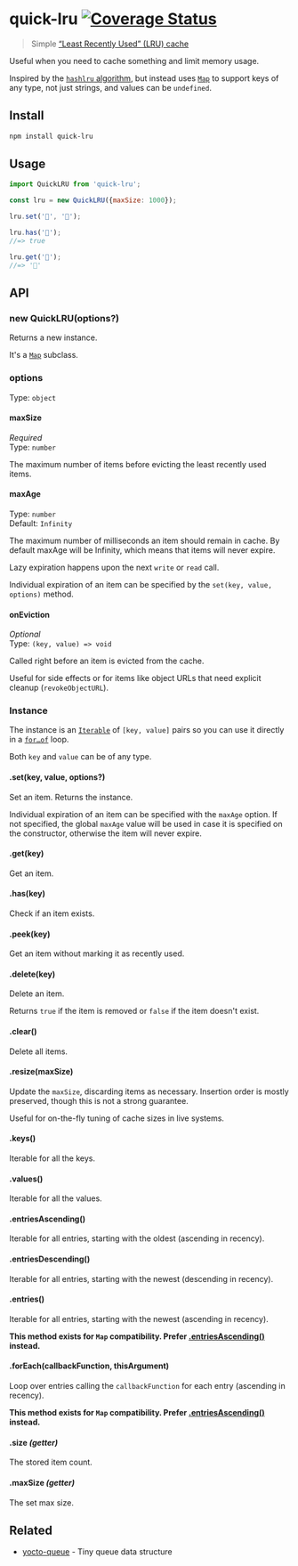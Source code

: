 # quick-lru [![Coverage Status](https://codecov.io/gh/sindresorhus/quick-lru/branch/main/graph/badge.svg)](https://codecov.io/gh/sindresorhus/quick-lru/branch/main)

> Simple [“Least Recently Used” (LRU) cache](https://en.m.wikipedia.org/wiki/Cache_replacement_policies#Least_Recently_Used_.28LRU.29)

Useful when you need to cache something and limit memory usage.

Inspired by the [`hashlru` algorithm](https://github.com/dominictarr/hashlru#algorithm), but instead uses [`Map`](https://developer.mozilla.org/en/docs/Web/JavaScript/Reference/Global_Objects/Map) to support keys of any type, not just strings, and values can be `undefined`.

## Install

```sh
npm install quick-lru
```

## Usage

```js
import QuickLRU from 'quick-lru';

const lru = new QuickLRU({maxSize: 1000});

lru.set('🦄', '🌈');

lru.has('🦄');
//=> true

lru.get('🦄');
//=> '🌈'
```

## API

### new QuickLRU(options?)

Returns a new instance.

It's a [`Map`](https://developer.mozilla.org/docs/Web/JavaScript/Reference/Global_Objects/Map) subclass.

### options

Type: `object`

#### maxSize

*Required*\
Type: `number`

The maximum number of items before evicting the least recently used items.

#### maxAge

Type: `number`\
Default: `Infinity`

The maximum number of milliseconds an item should remain in cache.
By default maxAge will be Infinity, which means that items will never expire.

Lazy expiration happens upon the next `write` or `read` call.

Individual expiration of an item can be specified by the `set(key, value, options)` method.

#### onEviction

*Optional*\
Type: `(key, value) => void`

Called right before an item is evicted from the cache.

Useful for side effects or for items like object URLs that need explicit cleanup (`revokeObjectURL`).

### Instance

The instance is an [`Iterable`](https://developer.mozilla.org/en/docs/Web/JavaScript/Reference/Iteration_protocols) of `[key, value]` pairs so you can use it directly in a [`for…of`](https://developer.mozilla.org/en/docs/Web/JavaScript/Reference/Statements/for...of) loop.

Both `key` and `value` can be of any type.

#### .set(key, value, options?)

Set an item. Returns the instance.

Individual expiration of an item can be specified with the `maxAge` option. If not specified, the global `maxAge` value will be used in case it is specified on the constructor, otherwise the item will never expire.

#### .get(key)

Get an item.

#### .has(key)

Check if an item exists.

#### .peek(key)

Get an item without marking it as recently used.

#### .delete(key)

Delete an item.

Returns `true` if the item is removed or `false` if the item doesn't exist.

#### .clear()

Delete all items.

#### .resize(maxSize)

Update the `maxSize`, discarding items as necessary. Insertion order is mostly preserved, though this is not a strong guarantee.

Useful for on-the-fly tuning of cache sizes in live systems.

#### .keys()

Iterable for all the keys.

#### .values()

Iterable for all the values.

#### .entriesAscending()

Iterable for all entries, starting with the oldest (ascending in recency).

#### .entriesDescending()

Iterable for all entries, starting with the newest (descending in recency).

#### .entries()

Iterable for all entries, starting with the newest (ascending in recency).

**This method exists for `Map` compatibility. Prefer [.entriesAscending()](#entriesascending) instead.**

#### .forEach(callbackFunction, thisArgument)

Loop over entries calling the `callbackFunction` for each entry (ascending in recency).

**This method exists for `Map` compatibility. Prefer [.entriesAscending()](#entriesascending) instead.**

#### .size *(getter)*

The stored item count.

#### .maxSize *(getter)*

The set max size.

## Related

- [yocto-queue](https://github.com/sindresorhus/yocto-queue) - Tiny queue data structure
